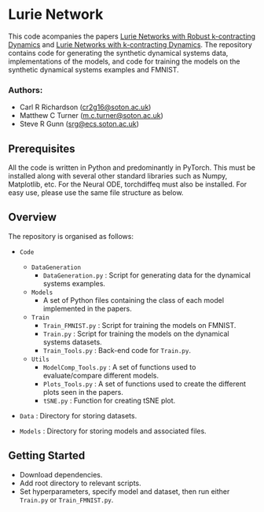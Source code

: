 # Lurie Network
This code acompanies the papers [Lurie Networks with Robust k-contracting Dynamics](https://openreview.net/forum?id=3Jm4dbrKGZ) and [Lurie Networks with k-contracting Dynamics](https://openreview.net/forum?id=RaAYeCxj1u). The repository contains code for generating the synthetic dynamical systems data, implementations of the models, and code for training the models on the synthetic dynamical systems examples and FMNIST. 

### Authors:
* Carl R Richardson (cr2g16@soton.ac.uk)
* Matthew C Turner (m.c.turner@soton.ac.uk)
* Steve R Gunn (srg@ecs.soton.ac.uk)

## Prerequisites
All the code is written in Python and predominantly in PyTorch. This must be installed along with several other standard libraries such as Numpy, Matplotlib, etc. For the Neural ODE, torchdiffeq must also be installed. For easy use, please use the same file structure as below.

## Overview
The repository is organised as follows:
* `Code`
  * `DataGeneration`
    *  `DataGeneration.py` : Script for generating data for the dynamical systems examples.
  * `Models`
    * A set of Python files containing the class of each model implemented in the papers.
  * `Train`
    * `Train_FMNIST.py` : Script for training the models on FMNIST.
    * `Train.py` : Script for training the models on the dynamical systems datasets.
    * `Train_Tools.py` : Back-end code for `Train.py`.
  * `Utils`
    * `ModelComp_Tools.py` : A set of functions used to evaluate/compare different models.
    * `Plots_Tools.py` : A set of functions used to create the different plots seen in the papers.
    * `tSNE.py` : Function for creating tSNE plot.

 * `Data` : Directory for storing datasets.
 * `Models` : Directory for storing models and associated files.

## Getting Started
- Download dependencies.
- Add root directory to relevant scripts.
- Set hyperparameters, specify model and dataset, then run either `Train.py` or `Train_FMNIST.py`.
